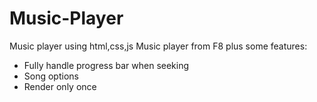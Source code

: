 # Music-Player
Music player using html,css,js
Music player from F8 plus some features:
+ Fully handle progress bar when seeking
+ Song options
+ Render only once
